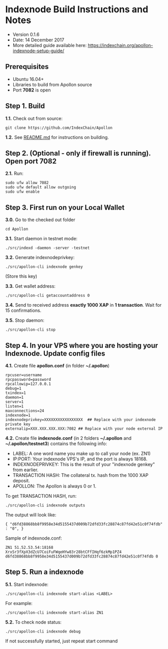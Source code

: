 Indexnode Build Instructions and Notes
=============================
 - Version 0.1.6
 - Date: 14 December 2017
 - More detailed guide available here: https://indexchain.org/apollon-indexnode-setup-guide/

Prerequisites
-------------
 - Ubuntu 16.04+
 - Libraries to build from Apollon source
 - Port **7082** is open

Step 1. Build
----------------------
**1.1.**  Check out from source:

    git clone https://github.com/IndexChain/Apollon

**1.2.**  See [README.md](README.md) for instructions on building.

Step 2. (Optional - only if firewall is running). Open port 7082
----------------------
**2.1.**  Run:

    sudo ufw allow 7082
    sudo ufw default allow outgoing
    sudo ufw enable

Step 3. First run on your Local Wallet
----------------------
**3.0.**  Go to the checked out folder

    cd Apollon

**3.1.**  Start daemon in testnet mode:

    ./src/indexd -daemon -server -testnet

**3.2.**  Generate indexnodeprivkey:

    ./src/apollon-cli indexnode genkey

(Store this key)

**3.3.**  Get wallet address:

    ./src/apollon-cli getaccountaddress 0

**3.4.**  Send to received address **exactly 1000 XAP** in **1 transaction**. Wait for 15 confirmations.

**3.5.**  Stop daemon:

    ./src/apollon-cli stop

Step 4. In your VPS where you are hosting your Indexnode. Update config files
----------------------
**4.1.**  Create file **apollon.conf** (in folder **~/.apollon**)

    rpcuser=username
    rpcpassword=password
    rpcallowip=127.0.0.1
    debug=1
    txindex=1
    daemon=1
    server=1
    listen=1
    maxconnections=24
    indexnode=1
    indexnodeprivkey=XXXXXXXXXXXXXXXXX  ## Replace with your indexnode private key
    externalip=XXX.XXX.XXX.XXX:7082 ## Replace with your node external IP

**4.2.**  Create file **indexnode.conf** (in 2 folders **~/.apollon** and **~/.apollon/testnet3**) contains the following info:
 - LABEL: A one word name you make up to call your node (ex. ZN1)
 - IP:PORT: Your indexnode VPS's IP, and the port is always 18168.
 - INDEXNODEPRIVKEY: This is the result of your "indexnode genkey" from earlier.
 - TRANSACTION HASH: The collateral tx. hash from the 1000 XAP deposit.
 - APOLLON: The Apollon is always 0 or 1.

To get TRANSACTION HASH, run:

    ./src/apollon-cli indexnode outputs

The output will look like:

    { "d6fd38868bb8f9958e34d5155437d009b72dfd33fc28874c87fd42e51c0f74fdb" : "0", }

Sample of indexnode.conf:

    ZN1 51.52.53.54:18168 XrxSr3fXpX3dZcU7CoiFuFWqeHYw83r28btCFfIHqf6zkMp1PZ4 d6fd38868bb8f9958e34d5155437d009b72dfd33fc28874c87fd42e51c0f74fdb 0

Step 5. Run a indexnode
----------------------
**5.1.**  Start indexnode:

    ./src/apollon-cli indexnode start-alias <LABEL>

For example:

    ./src/apollon-cli indexnode start-alias ZN1

**5.2.**  To check node status:

    ./src/apollon-cli indexnode debug

If not successfully started, just repeat start command
